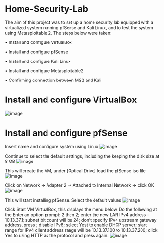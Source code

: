 # Home-Security-Lab
The aim of this project was to set up a home security lab equipped with a virtualized system running pfSense and Kali Linux, and to test the system using Metasploitable 2. The steps below were taken:

•	Install and configure VirtualBox

•	Install and configure pfSense	

•	Install and configure Kali Linux

•	Install and configure Metasploitable2

•	Confirming connection between MS2 and Kali

# **Install and configure VirtualBox**
![image](https://github.com/user-attachments/assets/6575376c-19e0-4c1d-82cb-dafb87c154c2)
# **Install and configure pfSense**
Insert name and configure system using Linux
![image](https://github.com/user-attachments/assets/388a78d8-c752-4d5f-a29e-7ce47f89f1d6)

Continue to select the default settings, including the keeping the disk size at 8 GB
![image](https://github.com/user-attachments/assets/136bce10-6620-4375-9e63-2c3ae99b6106)

This will create the VM, under [Optical Drive] load the pfSense iso file
![image](https://github.com/user-attachments/assets/456ef4fe-9e98-43f2-8d9c-2b6a7acfd987)

Click on Network -> Adapter 2 -> Attached to Internal Network -> click OK
![image](https://github.com/user-attachments/assets/9515d496-e282-4a07-8e7d-9a6b10dffde4)

This will start installing pfSense. Select the default values
![image](https://github.com/user-attachments/assets/a7f20680-d86d-47a4-9c5a-ece463318e7d)

Click Start VM VirtualBox, this displays the menu below. Do the following at the Enter an option prompt: 2 then 2; enter the new LAN IPv4 address – 10.13.37.1; subnet bit count will be 24; don’t specify IPv4 upstream gateway address, press <ENTER>; disable IPv6; select Yest to enable DHCP server; start range for IPv4 client address range will be 10.13.37.100 to 10.13.37.200; click Yes to using HTTP as the protocol and press <ENTER> again.
![image](https://github.com/user-attachments/assets/fa3bf2a1-3d81-4019-8461-5943187042c3)



